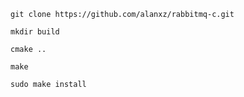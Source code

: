 ```
git clone https://github.com/alanxz/rabbitmq-c.git
```

```
mkdir build
```

```
cmake ..
```

```
make
```

```
sudo make install
```